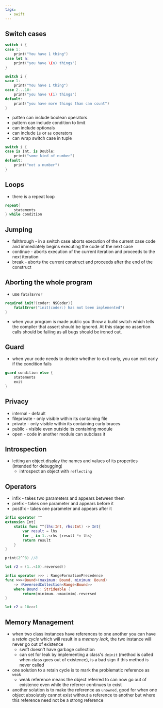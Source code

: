 ```yaml
---
tags:
  - swift
---
```


## Switch cases
```swift
switch i {
case 1:
	print("You have 1 thing")
case let n:
	print("you have \(n) things")
}

switch i {
case 1:
	print("You have 1 thing")
case 2...10:
	print("you have \(i) things")
default:
	print("you have more things than can count")
}
```
- patten can include boolean operators
- pattern can include condition to limit
- can include optionals
- can include `is` or `as` operators
- can wrap switch case in tuple
```swift
switch i {
case is Int, is Double:
	print("some kind of number")
default:
	print("not a number")
}
```
## Loops
- there is a repeat loop
```swift
repeat{
	statements
} while condition
```
## Jumping
- fallthrough - in a switch case aborts execution of the current case code and immediately begins executing the code of the next case
- continue - aborts execution of the current iteration and proceeds to the next iteration
- break - aborts the current construct and proceeds after the end of the construct 
## Aborting the whole program
- use `fatalError`
```swift
required init?(coder: NSCoder){
	fatalError("init(coder:) has not been implemented")
}
```
- when your program is made public you throw a build switch which tells the compiler that assert should be ignored. At this stage no assertion calls should be failing as all bugs should be ironed out.
## Guard
- when your code needs to decide whether to exit early, you can exit early if the condition fails
```swift
guard condition else {
	statements
	exit
}
```

## Privacy
- internal - default
- fileprivate - only visible within its containing file
- private - only visible within its containing curly braces
- public - visible even outside its containing module
- open - code in another module can subclass it
## Introspection
- letting an object display the names and values of its properties (intended for debugging)
	- introspect an object with `reflecting`
## Operators 
- infix - takes two parameters and appears between them
- prefix - takes one parameter and appears before it
- postfix - takes one parameter and appears after it
```swift
infix operator ^^
extension Int{
	static func ^^(lhs:Int, rhs:Int) -> Int{
		var result = lhs
		for _ in 1..<rhs {result *= lhs}
		return result
	}
}

print(2^^3) //8

let r2 = (1..<10).reversed()

infix operator >>> : RangeFormationPrecedence
func >>><Bound>(maximum: Bound, minimum: Bound)
	-> rReversedCollection<Range<Bound>>
	where Bound : Strideable {
		return(minimum..<maximim).reversed
}

let r2 = 10>>>1

```
## Memory Management
- when two class instances have references to one another you can have a *retain cycle* which will result in a *memory leak*, the two instance will never go out of existence
	- swift doesn't have garbage collection
	- can set for leak by implementing a class's `deinit` (method is called when class goes out of existence), is a bad sign if this method is never called
- one solution to a retain cycle is to mark the problematic reference as `weak`
	- weak reference means the object referred to can now go out of existence even while the referrer continues to exist
- another solution is to make the reference as `unowned`, good for when one object absolutely cannot exist without a reference to another but where this reference need not be a strong reference